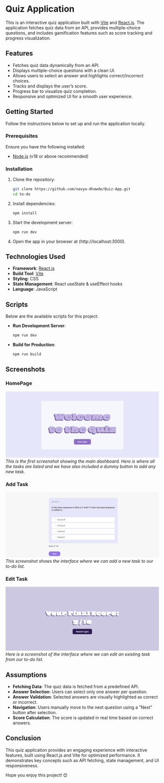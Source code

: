 # Quiz Application

This is an interactive quiz application built with [Vite](https://vitejs.dev) and [React.js](https://react.dev). The application fetches quiz data from an API, provides multiple-choice questions, and includes gamification features such as score tracking and progress visualization.

## Features

- Fetches quiz data dynamically from an API.
- Displays multiple-choice questions with a clean UI.
- Allows users to select an answer and highlights correct/incorrect choices.
- Tracks and displays the user’s score.
- Progress bar to visualize quiz completion.
- Responsive and optimized UI for a smooth user experience.

## Getting Started

Follow the instructions below to set up and run the application locally.

### Prerequisites

Ensure you have the following installed:
- [Node.js](https://nodejs.org/) (v18 or above recommended)

### Installation

1. Clone the repository:
   ```bash
   git clone https://github.com/navya-dhawde/Quiz-App.git
   cd to-do
   ```
2. Install dependencies:
   ```bash
   npm install
   ```
3. Start the development server:
   ```bash
   npm run dev
   ```
4. Open the app in your browser at (http://localhost:3000).

## Technologies Used

- **Framework**: [React.js](https://react.dev)
- **Build Tool**: [Vite](https://vitejs.dev)
- **Styling**: CSS
- **State Management**: React useState & useEffect hooks
- **Language**: JavaScript

## Scripts

Below are the available scripts for this project:

- **Run Development Server**:
  ```bash
  npm run dev
  ```

- **Build for Production**:
  ```bash
  npm run build
  ```

## Screenshots
### HomePage
![Screenshot 1](./public/img1.png)
*This is the first screenshot showing the main dashboard. Here is where all the tasks are listed and we have also included a dummy button to add any new task.*

### Add Task
![Screenshot 2](./public/img2.png)
*This screenshot shows the interface where we can add a new task to our to-do list.*

### Edit Task
![Screenshot 3](./public/img3.png)
*Here is a screenshot of the interface where we can edit an existing task from our to-do list.*

## Assumptions

- **Fetching Data**: The quiz data is fetched from a predefined API.
- **Answer Selection**: Users can select only one answer per question.
- **Answer Validation**: Selected answers are visually highlighted as correct or incorrect.
- **Navigation**: Users manually move to the next question using a "Next" button after selection.
- **Score Calculation**: The score is updated in real time based on correct answers.

## Conclusion

This quiz application provides an engaging experience with interactive features, built using React.js and Vite for optimized performance. It demonstrates key concepts such as API fetching, state management, and UI responsiveness.

Hope you enjoy this project! 😊
